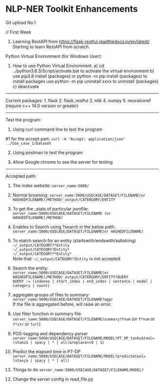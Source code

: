 # NLP-NER Toolkit Enhancements

Git upload No.1

// First Week 

1. Learning RestAPI from https://flask-restful.readthedocs.io/en/latest/
Starting to learn RestAPI from scratch.

Python Virtual Environment (for Windows User):
1. How to use Python Virtual Environment. 
    a) cd ../python3.8.3/Script/activate.bat to activate the virtual environment
    b) use pip3.8 install (packages) or python -m pip install (packages) to install packages
        use python -m pip uninstall xxxx to uninstall (packages)
    c) deactivate 

---
Current packages:
    1. flask
    2. flask_restful
    3. nltk
    4. numpy
    5. neuralcoref (require c++ 14.0 version or greater)

---
Test the program:
1. Using curl command line to test the program

#1 for the accept part:
`curl -H "Accept: application/json" ../Use_case_1/Dataset`

2. Using postman to test the program

3. Allow Google chrome to see the server for testing

---
Accepted path:
1. The index website: `server_name:5000/`  

2. Normal browsing: `server_name:5000/USECASE/DATASET/FILENAME(or HASHEDFILENAME)/METHOD/_output/CATERGORY/ENTITY`  

3. To get the _stats of particular jsonfile:  
   `server_name:5000/USECASE/DATASET/FILENAME (or HASHEDFILENAME)/METHOD/`

4. Enables to Search using ?search in the below path:  
   `server_name:5000/USECASE/DATASET/FILENAME(or HASHEDFILENAME)`

5. To match search for an entity (startswith/endswith/substring)  
    `~/_output/CATEGORY?*Entity`  
    `~/_output/CATEGORY?Entity*`  
    `~/_output/CATEGORY?*Entity*`  
Note that: `~/_output/CATEGORY?Entity` is not accepted  

6. Search the entity:  
    `server_name:5000/USECASE/DATASET/FILENAME(or HASHEDFILENAME)/METHOD/_output/CATERGORY/ENTITY?QUERY`  
    `QUERY := (indexes | start_index | end_index | sentence | model | category | count)`

7. aggregate groups of files to summary:  
    `server_name:5000/USECASE/DATASET/FILENAME?aggr`  
    If the file is aggregated before, will raise an error.

8. Use filter function in summary file:  
    `server_name:5000/USECASE/DATASET/FILENAME/summary?fnum` (or `f*num` or `f*str` or `furl`)

9. POS-tagging and dependency parser
    `server_name:5000/USECASE/DATASET/FILENAME/MODEL?PT_DP_tasks&tool=(stanza | spacy | * | all)&replace=(0 | 1)`

10. Predict the elapsed time in PT-DP
    `server_name:5000/USECASE/DATASET/FILENAME/MODEL?predict&tool=(stanza | spacy | * | all)`

11. Things to do
    `server_name:5000/USECASE/DATASET/FILENAME/MODEL?`

12. Change the server config in read_file.py